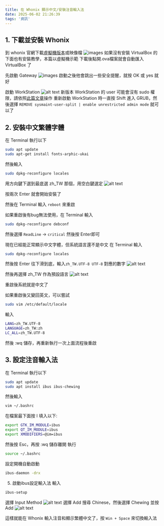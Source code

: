 ```yaml
---
title: 在 Whonix 顯示中文/安裝注音輸入法
date: 2025-06-02 21:26:39
tags: '資訊'
---
```

## 1. 下載並安裝 Whonix

到 whonix 官網下載[虛擬機版本](https://www.whonix.org/wiki/VirtualBox#stable_Xfce)或映像檔
![images](images/20250602/image1.png)
如果沒有安裝 VirtualBox 的下面也有安裝教學，本篇以虛擬機示範
下載後點開.ova檔案就會自動匯入 VirtualBox 了

先啟動 Gateway
![images](images/20250602/image2.png)
啟動之後他會跳出一些安全提醒，就按 OK 或 yes 就好

啟動 WorkStation
![alt text](images/20250602/image3.png)
新版本 WorkStation 的 user 可能會沒有 sudo 權限，請依照[此篇文章](https://www.kicksecure.com/wiki/Unrestricted_admin_mode)操作
重新啟動 WorkStation 時一直按 Shift 進入 GRUB，然後選擇 `REMOVE sysmaint-user-split | enable unrestricted admin mode` 就可以了

## 2. 安裝中文繁體字體

在 Terminal 執行以下
```bash
sudo apt update
sudo apt-get install fonts-arphic-ukai
```
然後輸入
```bash
sudo dpkg-reconfigure locales
```
用方向鍵下選到最底選 zh_TW 那個，用空白鍵選定
![alt text](images/20250602/image-2.png)

按兩次 Enter 就會開始安裝了

然後在 Terminal 輸入 `reboot` 來重啟

如果重啟後有bug無法使用，在 Terminal 輸入
```bash
sudo dpkg-reconfigure debconf
```

然後選擇 `ReadLine` -> `critical` 然後按 Enter即可

現在已經能正常顯示中文字體，但系統語言還不是中文
在 Terminal 輸入
```bash
sudo dpkg-reconfigure locales
```
然後按 Enter 往下滑到底，輸入```zh_TW.UTF-8 UTF-8``` 對應的數字
![alt text](images/20250602/image-4.png)

然後再選擇 zh_TW 作為預設語言
![alt text](images/20250602/image-5.png)

重啟後系統就是中文了

如果重啟後又變回英文，可以嘗試
```bash
sudo vim /etc/default/locale
```
輸入
```bash
LANG=zh_TW.UTF-8
LANGUAGE=zh_TW:zh
LC_ALL=zh_TW.UTF-8
```
然後 :wq 儲存，再重新執行一次上面流程後重啟
## 3. 設定注音輸入法

在 Terminal 執行以下
```bash
sudo apt update
sudo apt install ibus ibus-chewing
```
然後輸入
```bash
vim ~/.bashrc
```
在檔案最下面按 I 填入以下:
```bash
export GTK_IM_MODULE=ibus
export QT_IM_MODULE=ibus
export XMODIFIERS=@im=ibus
```
然後按 Esc，再按 :wq 儲存離開
執行
```bash
source ~/.bashrc
```
設定開機自動啟動
```bash
ibus-daemon -drx
```

5. 啟動ibus設定輸入法
輸入
```bash
ibus-setup
```
選擇 Input Method
![alt text](images/20250602/image.png)
選擇 Add 搜尋 Chinese，然後選擇 Chewing 並按 Add
![alt text](images/20250602/image-1.png)

這樣就能在 Whonix 輸入注音和顯示繁體中文了，按 `Win + Space` 來切換輸入法